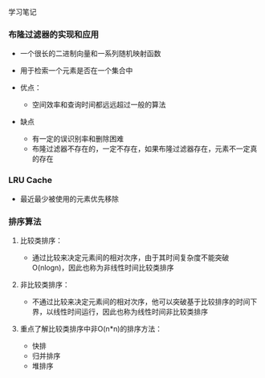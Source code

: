 学习笔记

### 布隆过滤器的实现和应用

- 一个很长的二进制向量和一系列随机映射函数

- 用于检索一个元素是否在一个集合中
- 优点：
  - 空间效率和查询时间都远远超过一般的算法
- 缺点
  - 有一定的误识别率和删除困难
  - 布隆过滤器不存在的，一定不存在，如果布隆过滤器存在，元素不一定真的存在

### LRU Cache

- 最近最少被使用的元素优先移除

### 排序算法

1. 比较类排序：
   - 通过比较来决定元素间的相对次序，由于其时间复杂度不能突破O(nlogn)，因此也称为非线性时间比较类排序
2. 非比较类排序：
   - 不通过比较来决定元素间的相对次序，他可以突破基于比较排序的时间下界，以线性时间运行，因此也称为线性时间非比较类排序

3. 重点了解比较类排序中非O(n*n)的排序方法：
   - 快排
   - 归并排序
   - 堆排序